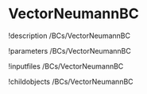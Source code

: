 <!-- MOOSE Documentation Stub: Remove this when content is added. -->

# VectorNeumannBC
!description /BCs/VectorNeumannBC

!parameters /BCs/VectorNeumannBC

!inputfiles /BCs/VectorNeumannBC

!childobjects /BCs/VectorNeumannBC
